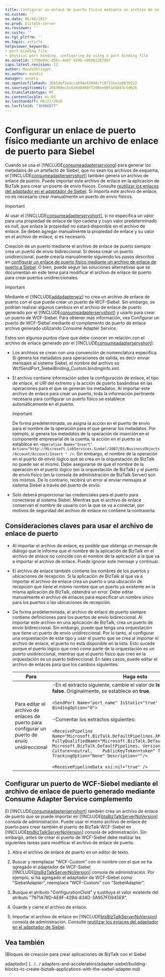 ```yaml
---
title: Configurar un enlace de puerto físico mediante un archivo de enlace de puerto a Siebel | Microsoft Docs
ms.custom: ''
ms.date: 06/08/2017
ms.prod: biztalk-server
ms.reviewer: ''
ms.suite: ''
ms.tgt_pltfrm: ''
ms.topic: article
helpviewer_keywords:
- port binding file
- physical port binding, configuring by using a port binding file
ms.assetid: 1758e89c-d56c-4e67-919b-c0bbb22878bf
caps.latest.revision: 12
author: MandiOhlinger
ms.author: mandia
manager: anneta
ms.openlocfilehash: 36b5def2e4cca694e63040cfc8721be3a8819222
ms.sourcegitcommit: 266308ec5c6a9d8d80ff298ee6051b4843c5d626
ms.translationtype: MT
ms.contentlocale: es-ES
ms.lasthandoff: 06/27/2018
ms.locfileid: "36966877"
---
```

# <a name="configure-a-physical-port-binding-using-a-port-binding-file-to-siebel"></a>Configurar un enlace de puerto físico mediante un archivo de enlace de puerto para Siebel
Cuando se usa el [!INCLUDE[consumeadapterservlong](../../includes/consumeadapterservlong-md.md)] para generar los metadatos de un artefacto de Siebel, que no sean los archivos de esquema, el [!INCLUDE[consumeadapterservshort](../../includes/consumeadapterservshort-md.md)] también genera un archivo de enlace de puerto. Puede importar este archivo de enlace en la aplicación de BizTalk para crear un puerto de envío físicos. Consulte [reutilizar los enlaces del adaptador en el adaptador de Siebel](../../adapters-and-accelerators/adapter-siebel/reuse-adapter-bindings-in-the-siebel-adapter.md). Si importa este archivo de enlace, no es necesario crear manualmente un puerto de envío físicos.  
  
> [!IMPORTANT]
>  Al usar el [!INCLUDE[consumeadapterservshort](../../includes/consumeadapterservshort-md.md)], si no especifica un valor para una propiedad de enlace de tipo cadena y cuyo valor predeterminado es null, que enlaza la propiedad no estará disponible en el archivo de enlace. Se deben agregar manualmente la propiedad de enlace y su valor en el archivo de enlace, si es necesario.  
  
 Creación de un puerto mediante el archivo de enlace de puerto siempre crea un puerto de envío bidireccional. Si desea crear un puerto unidireccional, puede crearla manualmente siguiendo los pasos descritos en [configurar un enlace de puerto físico mediante un archivo de enlace de puerto a Siebel](../../adapters-and-accelerators/adapter-siebel/configure-a-physical-port-binding-using-a-port-binding-file-to-siebel.md). O bien, puede seguir las soluciones alternativas que se documentan en este tema para modificar el archivo de enlace de puerto para crear puertos unidireccionales.  
  
> [!IMPORTANT]
>  Mediante el [!INCLUDE[addadapterwiz](../../includes/addadapterwiz-md.md)] no crea un archivo de enlace de puerto con el que puede crear un puerto de WCF-Siebel. Sin embargo, se podrían realizar algunos cambios en el archivo de enlace de puerto generado por el [!INCLUDE[consumeadapterservshort](../../includes/consumeadapterservshort-md.md)] y usarlo para crear un puerto de WCF-Siebel. Para obtener más información, vea Configurar un puerto de WCF-Siebel mediante el complemento de puerto de enlace archivo generado utilizando Consume Adapter Service.  
  
 Estos son algunos puntos clave que debe conocer en relación con el archivo de enlace generado por el [!INCLUDE[consumeadapterservshort](../../includes/consumeadapterservshort-md.md)]:  
  
-   Los archivos se crean con una convención de nomenclatura específica. Si genera los metadatos para operaciones de salida, es decir enviar mensajes al sistema Siebel, el nombre del archivo es WcfSendPort_SiebelBinding_Custom.bindinginfo.xml.  
  
-   El archivo contiene información sobre la configuración de enlace, el tipo de enlace, el URI del extremo y la acción de puerto basándose en las operaciones para el que se generan los metadatos. Al importar este archivo de enlace para crear un puerto, toda la información pertinente necesaria para configurar un puerto físico se establece automáticamente en el puerto.  
  
    > [!IMPORTANT]
    >  De forma predeterminada, se asigna la acción en el puerto de envío para el nombre de la operación para el que generar los metadatos. Por ejemplo, si genera los metadatos de la operación de inserción en el componente empresarial de la cuenta, la acción en el puerto se establece en `<Operation Name="Insert" Action="http://Microsoft.LobServices.Siebel/2007/03/BusinessObjects/Account/Account/Insert " />`. Sin embargo, el nombre de la operación en el puerto de envío lógico que se crea en la orquestación de BizTalk no puede ser el mismo. Debe asegurarse de que el nombre de la operación en el puerto lógico (en la orquestación de BizTalk) y el puerto de envío físico (en la consola de administración de BizTalk Server) son los mismos. De lo contrario, recibirá un error al enviar mensajes al sistema Siebel a través del puerto de envío.  
  
-   Solo deberá proporcionar las credenciales para el puerto para conectarse al sistema Siebel. Mientras que el archivo de enlace conservan el nombre de usuario con la que se va a conectar, por motivos de seguridad del archivo de enlace no contiene la contraseña.  
  
## <a name="key-considerations-for-using-the-port-binding-file"></a>Consideraciones claves para usar el archivo de enlace de puerto  
  
-   Al importar el archivo de enlace, es posible que obtenga un mensaje de diálogo que le informa que el nombre de la aplicación de BizTalk en el archivo de enlace no coincide con el nombre de la aplicación a la que va a importar el archivo de enlace. Puede ignorar este mensaje y continuar.  
  
-   El archivo de enlace también contiene los nombres de los puertos y ubicaciones de recepción. Si la aplicación de BizTalk al que va a importar el archivo de enlace crea un puerto o una ubicación de recepción que tiene el mismo nombre que un puerto ya existente en la misma aplicación de BizTalk, obtendrá un error. Debe editar manualmente el archivo de enlaces para especificar un nombre único para los puertos o las ubicaciones de recepción.  
  
-   De forma predeterminada, el archivo de enlace de puerto siempre contiene definiciones para los puertos de envío bidireccional. Al importar este archivo en una aplicación de BizTalk, crea un puerto de envío bidireccional. Sin embargo, puede que tenga una orquestación que tiene un puerto de envío unidireccional. Por lo tanto, al configurar una orquestación de este tipo y usar el puerto que se crea al importar el archivo de enlace, el puerto no está disponible en la lista. Esto sucede porque el puerto lógico que creó como parte de la orquestación es un puerto unidireccional, mientras que el puerto físico que creó en la orquestación es un puerto bidireccional. En tales casos, puede editar el archivo de enlaces para que los cambios siguientes:  
  
    |Para|Haga esto|  
    |--------------|-------------|  
    |Para editar el archivo de enlaces de puerto para configurar un puerto de envío unidireccional|-En el extracto siguiente, cambie el valor de **IsTwoWay** propiedad **false**. Originalmente, se establece en **true**.<br /><br /> `<SendPort Name="port_name" IsStatic="true" IsTwoWay="false" BindingOption="0">`<br /><br /> -Comentar los extractos siguientes:<br /><br /> `<ReceivePipeline Name="Microsoft.BizTalk.DefaultPipelines.XMLReceive"    FullyQualifiedName="Microsoft.BizTalk.DefaultPipelines.XMLReceive,    Microsoft.BizTalk.DefaultPipelines, Version=3.0.1.0, Culture=neutral,    PublicKeyToken=token" Type="1" TrackingOption="None" Description=""/>`<br /><br /> `<ReceivePipelineData xsi:nil="true" />`|  
  
## <a name="configuring-a-wcf-siebel-port-using-the-port-binding-file-generated-using-consume-adapter-service-add-in"></a>Configurar un puerto de WCF-Siebel mediante el archivo de enlace de puerto generado mediante Consume Adapter Service complemento  
 El [!INCLUDE[consumeadapterservshort](../../includes/consumeadapterservshort-md.md)] también crea un archivo de enlace de puerto que se puede importar en [!INCLUDE[btsBizTalkServerNoVersion](../../includes/btsbiztalkservernoversion-md.md)] consola de administración. Puede usar el mismo archivo de enlace de puerto para crear también el puerto de BizTalk WCF-Siebel en [!INCLUDE[btsBizTalkServerNoVersion](../../includes/btsbiztalkservernoversion-md.md)] consola de administración. Sin embargo, antes de crear el puerto de WCF-Siebel debe realizar las siguientes tareas para modificar el archivo de enlace de puerto.  
  
1. Abra el archivo de enlace de puerto en un editor de texto.  
  
2. Buscar y reemplazar "WCF-Custom" con el nombre con el que se ha agregado el adaptador de WCF-Siebel [!INCLUDE[btsBizTalkServerNoVersion](../../includes/btsbiztalkservernoversion-md.md)] consola de administración. Por ejemplo, si ha agregado el adaptador de WCF-Siebel como "SiebelAdapter", reemplace "WCF-Custom" con "SiebelAdapter".  
  
3. Busque el atributo "ConfigurationClsid" y sustituya el valor existente del atributo "7971A78D-AE8F-42B4-834D-3A957FD945E9".  
  
4. Guarde y cierre el archivo de enlace.  
  
5. Importar el archivo de enlace en [!INCLUDE[btsBizTalkServerNoVersion](../../includes/btsbiztalkservernoversion-md.md)] consola de administración. Consulte [reutilizar los enlaces del adaptador en el adaptador de Siebel](../../adapters-and-accelerators/adapter-siebel/reuse-adapter-bindings-in-the-siebel-adapter.md). 
  
## <a name="see-also"></a>Vea también  
[Bloques de creación para crear aplicaciones de BizTalk con el Siebel 

adaptador] (.. /.. / adapters-and-accelerators/adapter-siebel/building-blocks-to-create-biztalk-applications-with-the-siebel-adapter.md)